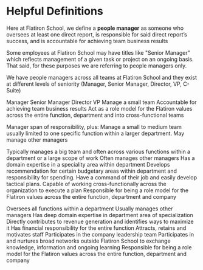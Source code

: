 # Helpful Definitions

Here at Flatiron School, we define a **people manager** as someone who oversees at least one direct report, is responsible for said direct report’s success, and is accountable for achieving team business results 

Some employees at Flatiron School may have titles like "Senior Manager" which reflects management of a given task or project on an ongoing basis. That said, for these purposes we are referring to people managers only.

We have people managers across all teams at Flatiron School and they exist at different levels of seniority (Manager, Senior Manager, Director, VP, C-Suite)


Manager
Senior Manager
Director
VP
Manage a small team
Accountable for achieving team business results
Act as a role model for the Flatiron values across the entire function, department and into cross-functional teams

Manager span of responsibility, plus: Manage a small to medium team usually limited to one specific function within a larger department.
May manage other managers

Typically manages a big team and often across various functions within a department or a large scope of work
Often manages other managers
Has a domain expertise in a speciality area within department
Develops recommendation for certain budgetary areas within department and responsibility for spending.
Have a command of their job and easily develop tactical plans. 
Capable of working cross-functionally across the organization to execute a plan
Responsible for being a role model for the Flatiron values across the entire function, department and company

Oversees all functions within a department
Usually manages other managers
Has deep domain expertise in department area of specialization
Directly contributes to revenue generation and identifies ways to maximize it
Has financial responsibility for the entire function
Attracts, retains and motivates staff
Participates in the company leadership team
Participates in and nurtures broad networks outside Flatiron School to exchange knowledge, information and ongoing learning
Responsible for being a role model for the Flatiron values across the entire function, department and company


